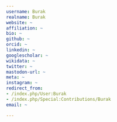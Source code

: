 ```yaml
---
username: Burak
realname: Burak
website: ~
affiliation: ~
bio: ~
github: ~
orcid: ~
linkedin: ~
googlescholar: ~
wikidata: ~
twitter: ~
mastodon-url: ~
meta: ~
instagram: ~
redirect_from:
- /index.php/User:Burak
- /index.php/Special:Contributions/Burak
email: ~

---
```

